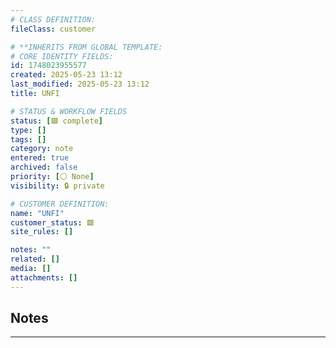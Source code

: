```yaml
---
# CLASS DEFINITION:
fileClass: customer

# **INHERITS FROM GLOBAL TEMPLATE:
# CORE IDENTITY FIELDS:
id: 1748023955577
created: 2025-05-23 13:12
last_modified: 2025-05-23 13:12
title: UNFI

# STATUS & WORKFLOW FIELDS
status: [🟩 complete]
type: []
tags: []
category: note
entered: true
archived: false
priority: [⚪ None]
visibility: 🔒 private

# CUSTOMER DEFINITION:
name: "UNFI"
customer_status: 🟩
site_rules: []

notes: ""
related: []
media: []
attachments: []
---
```


## Notes
---


